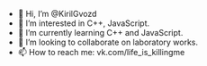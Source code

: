 - 👋 Hi, I’m @KirilGvozd
- 👀 I’m interested in C++, JavaScript.
- 🌱 I’m currently learning C++ and JavaScript.
- 💞️ I’m looking to collaborate on laboratory works.
- 📫 How to reach me: vk.com/life_is_killingme

<!---
KirilGvozd/KirilGvozd is a ✨ special ✨ repository because its `README.md` (this file) appears on your GitHub profile.
You can click the Preview link to take a look at your changes.
--->
